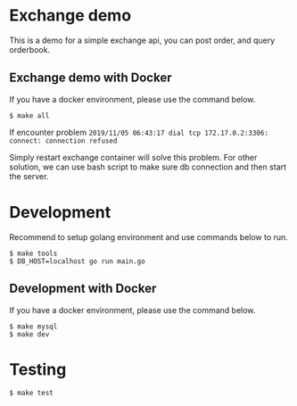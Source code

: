 # Exchange demo

This is a demo for a simple exchange api, you can post order, and query orderbook.


## Exchange demo with Docker

If you have a docker environment, please use the command below.

```
$ make all
```

If encounter problem `2019/11/05 06:43:17 dial tcp 172.17.0.2:3306: connect: connection refused`

Simply restart exchange container will solve this problem.
For other solution, we can use bash script to make sure db connection and then start the server.

# Development

Recommend to setup golang environment and use commands below to run.

```
$ make tools
$ DB_HOST=localhost go run main.go
```

## Development with Docker

If you have a docker environment, please use the command below.

```
$ make mysql
$ make dev
```

# Testing

```
$ make test
```